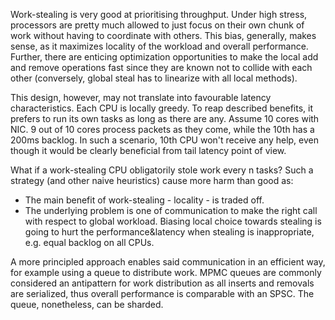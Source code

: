 Work-stealing is very good at prioritising throughput. Under high stress, processors are pretty much allowed to just focus on their own chunk of work without having to coordinate with others. This bias, generally, makes sense, as it maximizes locality of the workload and overall performance. Further, there are enticing optimization opportunities to make the local add and remove operations fast since they are known not to collide with each other (conversely, global steal has to linearize with all local methods). 

This design, however, may not translate into favourable latency characteristics. Each CPU is locally greedy. To reap described benefits, it prefers to run its own tasks as long as there are any. Assume 10 cores with NIC. 9 out of 10 cores process packets as they come, while the 10th has a 200ms backlog. In such a scenario, 10th CPU won't receive any help, even though it would be clearly beneficial from tail latency point of view. 

What if a work-stealing CPU obligatorily stole work every n tasks? Such a strategy (and other naive heuristics) cause more harm than good as:
* The main benefit of work-stealing - locality - is traded off. 
* The underlying problem is one of communication to make the right call with respect to global workload. Biasing local choice towards stealing is going to hurt the performance&latency when stealing is inappropriate, e.g. equal backlog on all CPUs. 

A more principled approach enables said communication in an efficient way, for example using a queue to distribute work. MPMC queues are commonly considered an antipattern for work distribution as all inserts and removals are serialized, thus overall performance is comparable with an SPSC. The queue, nonetheless, can be sharded. 

